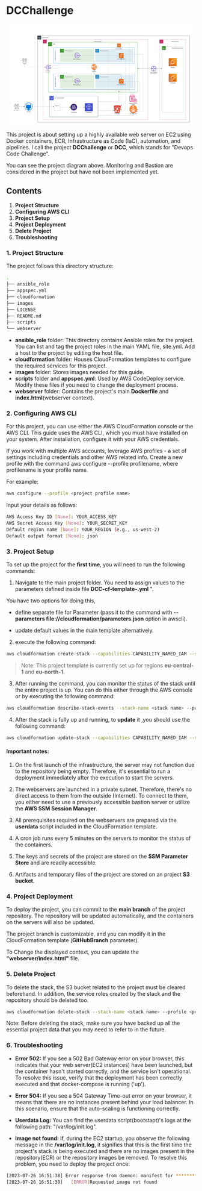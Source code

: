# DCChallenge

![DCC Diagram](images/DCChallenge-diagram.png)


This project is about setting up a highly available web server on EC2 using Docker containers, ECR, Infrastructure as Code (IaC), automation, and pipelines. I call the project **DCChallenge** or **DCC**, which stands for "Devops Code Challenge".

You can see the project diagram above. Monitoring and ‌‌Bastion are considered in the project but have not been implemented yet.

## Contents
1. **Project Structure**
2. **Configuring AWS CLI**
3. **Project Setup**
4. **Project Deployment**
5. **Delete Project**
6. **Troubleshooting**

### 1. Project Structure
The project follows this directory structure:

``` bash
.
├── ansible_role
├── appspec.yml
├── cloudformation
├── images
├── LICENSE
├── README.md
├── scripts
└── webserver

```

- **ansible_role** folder: This directory contains Ansible roles for the project. You can list and tag the project roles in the main YAML file, site.yml. Add a host to the project by editing the host file.
- **cloudformation** folder: Houses CloudFormation templates to configure the required services for this project.
- **images** folder: Stores images needed for this guide.
- **scripts** folder and **appspec.yml**: Used by AWS CodeDeploy service. Modify these files if you need to change the deployment process.
- **webserver** folder: Contains the project's main **Dockerfile** and **index.html**(webserver context).

### 2. Configuring AWS CLI
For this project, you can use either the AWS CloudFormation console or the AWS CLI. This guide uses the AWS CLI, which you must have installed on your system. After installation, configure it with your AWS credentials.

If you work with multiple AWS accounts, leverage AWS profiles - a set of settings including credentials and other AWS related info. Create a new profile with the command aws configure --profile profilename, where profilename is your profile name.

For example:

``` bash 
aws configure --profile <project profile name>

```
Input your details as follows:
``` bash 
AWS Access Key ID [None]: YOUR_ACCESS_KEY
AWS Secret Access Key [None]: YOUR_SECRET_KEY
Default region name [None]: YOUR_REGION (e.g., us-west-2)
Default output format [None]: json

```

### 3. Project Setup

To set up the project for the **first time**, you will need to run the following commands:

1. Navigate to the main project folder. You need to assign values to the parameters defined inside file **DCC-cf-template-<date>.yml** ".

You have two options for doing this, 

  - define separate file for Parameter (pass it to the command with **--parameters file://cloudformation/parameters.json** option in awscli).
    
  - update default values in the main template alternatively.
   
2. execute the following command:

``` bash 
aws cloudformation create-stack --capabilities CAPABILITY_NAMED_IAM --stack-name <stack name> --template-body file://cloudformation/DCC-cf-template-2023-07-26.yaml  --profile <project profile name > --region <project region>
```

> Note: This project template is currently set up for regions **eu-central-1** and **eu-north-1**.

3. After running the command, you can monitor the status of the stack until the entire project is up. You can do this either through the AWS console or by executing the following command:

``` bash 
aws cloudformation describe-stack-events --stack-name <stack name> --profile <project profile name >  --region <project region>

```

4. After the stack is fully up and running, to **update** it ,you should use the following command:

```bash 
aws cloudformation update-stack --capabilities CAPABILITY_NAMED_IAM --stack-name <stack name> --template-body file://cloudformation/DCC-cf-template-2023-07-26.yaml  --profile <project profile name> --region <project region>

```

#### Important notes:

1. On the first launch of the infrastructure, the server may not function due to the repository being empty. Therefore, it's essential to run a deployment immediately after the execution to start the servers.

2. The webservers are launched in a private subnet. Therefore, there's no direct access to them from the outside (Internet). To connect to them, you either need to use a previously accessible bastion server or utilize the **AWS SSM Session Manager**.

3. All prerequisites required on the webservers are prepared via the **userdata** script included in the CloudFormation template.
  
5. A cron job runs every 5 minutes on the servers to monitor the status of the containers.

6. The keys and secrets of the project are stored on the **SSM Parameter Store** and are readily accessible.

7. Artifacts and temporary files of the project are stored on an project **S3 bucket**.

### 4. Project Deployment

To deploy the project, you can commit to the **main branch** of the project repository. The repository will be updated automatically, and the containers on the servers will also be updated.

The project branch is customizable, and you can modify it in the CloudFormation template (**GitHubBranch** parameter).

To Change the displayed context, you can update the **"webserver/index.html"** file.

### 5. Delete Project 
To delete the stack, the S3 bucket related to the project must be cleared beforehand. In addition, the service roles created by the stack and the repository should be deleted too.

``` bash
aws cloudformation delete-stack --stack-name <stack name> --profile <project profile name> --region <project region>
```

Note: Before deleting the stack, make sure you have backed up all the essential project data that you may need to refer to in the future.

### 6. Troubleshooting

- **Error 502:** If you see a 502 Bad Gateway error on your browser, this indicates that your web server(EC2 instances) have been launched, but the container hasn't started correctly, and the service isn't operational. To resolve this issue, verify that the deployment has been correctly executed and that docker-compose is running ('up').

- **Error 504:** If you see a 504 Gateway Time-out error on your browser, it means that there are no instances present behind your load balancer. In this scenario, ensure that the auto-scaling is functioning correctly.

- **Userdata Log:** You can find the userdata script(bootstapt)'s logs at the following path: "/var/log/init.log".

- **Image not found:** If, during the EC2 startup, you observe the following message in the **/var/log/init.log**, it signifies that this is the first time the project's stack is being executed and there are no images present in the repository(ECR) or the repository images be removed. To resolve this problem, you need to deploy the project once:

```bash
[2023-07-26 16:51:38] Error response from daemon: manifest for *********.dkr.ecr.eu-central-1.amazonaws.com/dcchallenge-prod:latest not found: manifest unknown: Requested image not found
[2023-07-26 16:51:38]   [ERROR]Requested image not found
```

